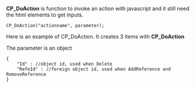 __CP\_DoAction__ is function to invoke an action with javascript and it still need the html elements to get inputs.

	CP_DoAction("actionname", parameter);

Here is an example of CP_DoAction. It creates 3 items with __CP\_DoAction__

The parameter is an object
	
	{
		"Id" : //object id, used when Delete
		"RefeId" : //foreign object id, used when AddReference and RemoveReference
	}